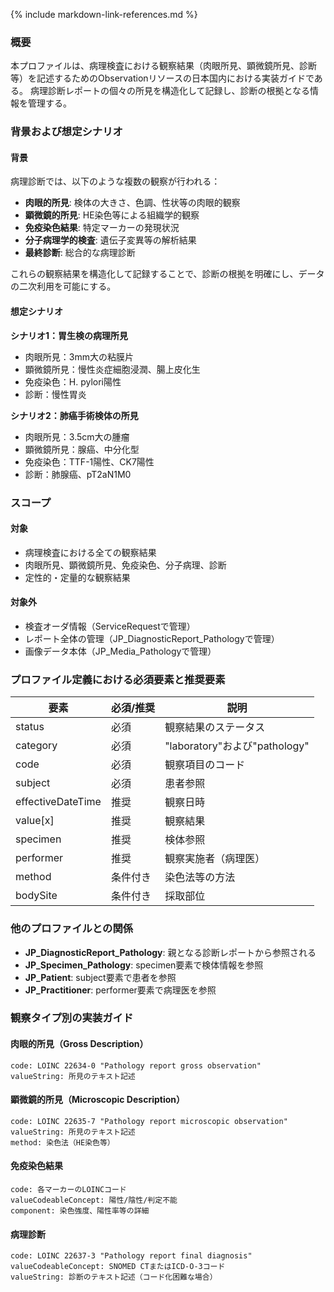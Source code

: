 {% include markdown-link-references.md %}

### 概要

本プロファイルは、病理検査における観察結果（肉眼所見、顕微鏡所見、診断等）を記述するためのObservationリソースの日本国内における実装ガイドである。
病理診断レポートの個々の所見を構造化して記録し、診断の根拠となる情報を管理する。

### 背景および想定シナリオ

#### 背景
病理診断では、以下のような複数の観察が行われる：
- **肉眼的所見**: 検体の大きさ、色調、性状等の肉眼的観察
- **顕微鏡的所見**: HE染色等による組織学的観察
- **免疫染色結果**: 特定マーカーの発現状況
- **分子病理学的検査**: 遺伝子変異等の解析結果
- **最終診断**: 総合的な病理診断

これらの観察結果を構造化して記録することで、診断の根拠を明確にし、データの二次利用を可能にする。

#### 想定シナリオ

**シナリオ1：胃生検の病理所見**
- 肉眼所見：3mm大の粘膜片
- 顕微鏡所見：慢性炎症細胞浸潤、腸上皮化生
- 免疫染色：H. pylori陽性
- 診断：慢性胃炎

**シナリオ2：肺癌手術検体の所見**
- 肉眼所見：3.5cm大の腫瘤
- 顕微鏡所見：腺癌、中分化型
- 免疫染色：TTF-1陽性、CK7陽性
- 診断：肺腺癌、pT2aN1M0

### スコープ

#### 対象
- 病理検査における全ての観察結果
- 肉眼所見、顕微鏡所見、免疫染色、分子病理、診断
- 定性的・定量的な観察結果

#### 対象外
- 検査オーダ情報（ServiceRequestで管理）
- レポート全体の管理（JP_DiagnosticReport_Pathologyで管理）
- 画像データ本体（JP_Media_Pathologyで管理）

### プロファイル定義における必須要素と推奨要素

| 要素 | 必須/推奨 | 説明 |
|-----|----------|------|
| status | 必須 | 観察結果のステータス |
| category | 必須 | "laboratory"および"pathology" |
| code | 必須 | 観察項目のコード |
| subject | 必須 | 患者参照 |
| effectiveDateTime | 推奨 | 観察日時 |
| value[x] | 推奨 | 観察結果 |
| specimen | 推奨 | 検体参照 |
| performer | 推奨 | 観察実施者（病理医） |
| method | 条件付き | 染色法等の方法 |
| bodySite | 条件付き | 採取部位 |

### 他のプロファイルとの関係

- **JP_DiagnosticReport_Pathology**: 親となる診断レポートから参照される
- **JP_Specimen_Pathology**: specimen要素で検体情報を参照
- **JP_Patient**: subject要素で患者を参照
- **JP_Practitioner**: performer要素で病理医を参照

### 観察タイプ別の実装ガイド

#### 肉眼的所見（Gross Description）
```
code: LOINC 22634-0 "Pathology report gross observation"
valueString: 所見のテキスト記述
```

#### 顕微鏡的所見（Microscopic Description）
```
code: LOINC 22635-7 "Pathology report microscopic observation"
valueString: 所見のテキスト記述
method: 染色法（HE染色等）
```

#### 免疫染色結果
```
code: 各マーカーのLOINCコード
valueCodeableConcept: 陽性/陰性/判定不能
component: 染色強度、陽性率等の詳細
```

#### 病理診断
```
code: LOINC 22637-3 "Pathology report final diagnosis"
valueCodeableConcept: SNOMED CTまたはICD-O-3コード
valueString: 診断のテキスト記述（コード化困難な場合）
```